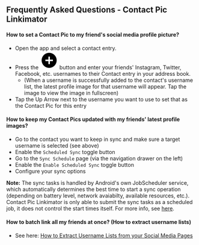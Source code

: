 ## Frequently Asked Questions - Contact Pic Linkimator

#### How to set a Contact Pic to my friend's social media profile picture?

- Open the app and select a contact entry.
- Press the ![Add Button](ic_add_circle_black_24px.svg) button and enter your friends' Instagram, Twitter, Facebook, etc. usernames to their Contact entry in your address book.
  - (When a username is successfully added to the contact's username list, the latest profile image for that username will appear. Tap the image to view the image in fullscreen)
- Tap the Up Arrow next to the username you want to use to set that as the Contact Pic for this entry

#### How to keep my Contact Pics updated with my friends' latest profile images?

- Go to the contact you want to keep in sync and make sure a target username is selected (see above)
- Enable the `Scheduled Sync` toggle button
- Go to the `Sync Schedule` page (via the navigation drawer on the left)
- Enable the `Enable Scheduled Sync` toggle button
- Configure your sync options

**Note:** The sync tasks is handled by Android's own JobScheduler service, which automatically determines the best time to start a sync operation (depending on battery level, network avaiabilty, available resources, etc.). Contact Pic Linkimator is only able to submit the sync tasks as a scheduled job, it does not control the start times itself. For more info, see [here](https://medium.com/google-developers/scheduling-jobs-like-a-pro-with-jobscheduler-286ef8510129).

#### How to batch link all my friends at once? (How to extract username lists)
- See here: [How to Extract Username Lists from your Social Media Pages](how_to_extract_username_lists)
